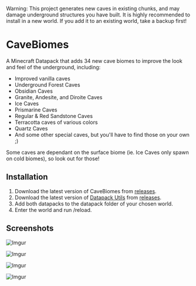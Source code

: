 Warning: This project generates new caves in existing chunks, and may damage underground structures you have built. It is highly recommended to install in a new world. If you add it to an existing world, take a backup first!

# CaveBiomes
A Minecraft Datapack that adds 34 new cave biomes to improve the look and feel of the underground, including:

* Improved vanilla caves
* Underground Forest Caves
* Obsidian Caves
* Granite, Andesite, and Diroite Caves
* Ice Caves
* Prismarine Caves
* Regular & Red Sandstone Caves
* Terracotta caves of various colors
* Quartz Caves
* And some other special caves, but you'll have to find those on your own ;)

Some caves are dependant on the surface biome (ie. Ice Caves only spawn on cold biomes), so look out for those!

## Installation

1. Download the latest version of CaveBiomes from [releases](https://github.com/ImCoolYeah105/CaveBiomes/releases). 
2. Download the latest version of [Datapack Utils](https://github.com/ImCoolYeah105/Datapack-Utilities) from [releases](https://github.com/ImCoolYeah105/Datapack-Utilities/releases).
3. Add both datapacks to the datapack folder of your chosen world.
4. Enter the world and run /reload.

## Screenshots

![Imgur](https://i.imgur.com/0Iu5egJ.png)

![Imgur](https://i.imgur.com/72JtWh2.png)

![Imgur](https://i.imgur.com/2kqWnid.png)

![Imgur](https://i.imgur.com/cY0bOWA.png)
